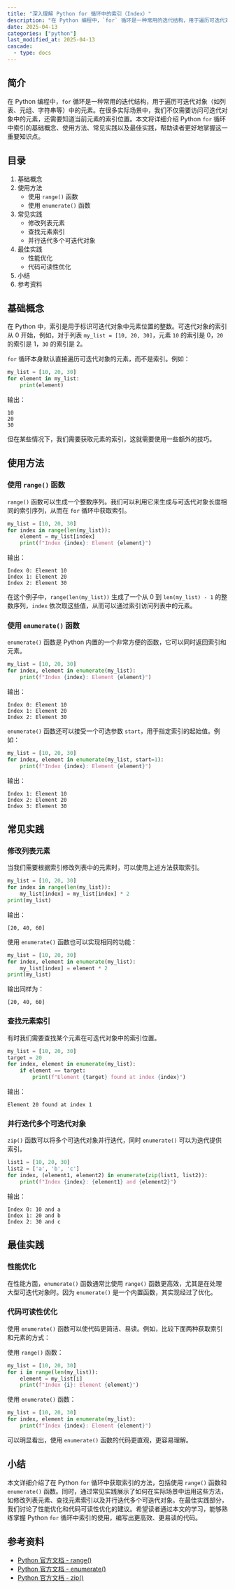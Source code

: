 ```yaml
---
title: "深入理解 Python for 循环中的索引（Index）"
description: "在 Python 编程中，`for` 循环是一种常用的迭代结构，用于遍历可迭代对象（如列表、元组、字符串等）中的元素。在很多实际场景中，我们不仅需要访问可迭代对象中的元素，还需要知道当前元素的索引位置。本文将详细介绍 Python `for` 循环中索引的基础概念、使用方法、常见实践以及最佳实践，帮助读者更好地掌握这一重要知识点。"
date: 2025-04-13
categories: ["python"]
last_modified_at: 2025-04-13
cascade:
  - type: docs
---
```



## 简介
在 Python 编程中，`for` 循环是一种常用的迭代结构，用于遍历可迭代对象（如列表、元组、字符串等）中的元素。在很多实际场景中，我们不仅需要访问可迭代对象中的元素，还需要知道当前元素的索引位置。本文将详细介绍 Python `for` 循环中索引的基础概念、使用方法、常见实践以及最佳实践，帮助读者更好地掌握这一重要知识点。

<!-- more -->
## 目录
1. 基础概念
2. 使用方法
    - 使用 `range()` 函数
    - 使用 `enumerate()` 函数
3. 常见实践
    - 修改列表元素
    - 查找元素索引
    - 并行迭代多个可迭代对象
4. 最佳实践
    - 性能优化
    - 代码可读性优化
5. 小结
6. 参考资料

## 基础概念
在 Python 中，索引是用于标识可迭代对象中元素位置的整数。可迭代对象的索引从 0 开始，例如，对于列表 `my_list = [10, 20, 30]`，元素 `10` 的索引是 0，`20` 的索引是 1，`30` 的索引是 2。

`for` 循环本身默认直接遍历可迭代对象的元素，而不是索引。例如：
```python
my_list = [10, 20, 30]
for element in my_list:
    print(element)
```
输出：
```
10
20
30
```
但在某些情况下，我们需要获取元素的索引，这就需要使用一些额外的技巧。

## 使用方法

### 使用 `range()` 函数
`range()` 函数可以生成一个整数序列。我们可以利用它来生成与可迭代对象长度相同的索引序列，从而在 `for` 循环中获取索引。

```python
my_list = [10, 20, 30]
for index in range(len(my_list)):
    element = my_list[index]
    print(f"Index {index}: Element {element}")
```
输出：
```
Index 0: Element 10
Index 1: Element 20
Index 2: Element 30
```
在这个例子中，`range(len(my_list))` 生成了一个从 0 到 `len(my_list) - 1` 的整数序列，`index` 依次取这些值，从而可以通过索引访问列表中的元素。

### 使用 `enumerate()` 函数
`enumerate()` 函数是 Python 内置的一个非常方便的函数，它可以同时返回索引和元素。

```python
my_list = [10, 20, 30]
for index, element in enumerate(my_list):
    print(f"Index {index}: Element {element}")
```
输出：
```
Index 0: Element 10
Index 1: Element 20
Index 2: Element 30
```
`enumerate()` 函数还可以接受一个可选参数 `start`，用于指定索引的起始值。例如：
```python
my_list = [10, 20, 30]
for index, element in enumerate(my_list, start=1):
    print(f"Index {index}: Element {element}")
```
输出：
```
Index 1: Element 10
Index 2: Element 20
Index 3: Element 30
```

## 常见实践

### 修改列表元素
当我们需要根据索引修改列表中的元素时，可以使用上述方法获取索引。

```python
my_list = [10, 20, 30]
for index in range(len(my_list)):
    my_list[index] = my_list[index] * 2
print(my_list)
```
输出：
```
[20, 40, 60]
```
使用 `enumerate()` 函数也可以实现相同的功能：
```python
my_list = [10, 20, 30]
for index, element in enumerate(my_list):
    my_list[index] = element * 2
print(my_list)
```
输出同样为：
```
[20, 40, 60]
```

### 查找元素索引
有时我们需要查找某个元素在可迭代对象中的索引位置。

```python
my_list = [10, 20, 30]
target = 20
for index, element in enumerate(my_list):
    if element == target:
        print(f"Element {target} found at index {index}")
```
输出：
```
Element 20 found at index 1
```

### 并行迭代多个可迭代对象
`zip()` 函数可以将多个可迭代对象并行迭代，同时 `enumerate()` 可以为迭代提供索引。

```python
list1 = [10, 20, 30]
list2 = ['a', 'b', 'c']
for index, (element1, element2) in enumerate(zip(list1, list2)):
    print(f"Index {index}: {element1} and {element2}")
```
输出：
```
Index 0: 10 and a
Index 1: 20 and b
Index 2: 30 and c
```

## 最佳实践

### 性能优化
在性能方面，`enumerate()` 函数通常比使用 `range()` 函数更高效，尤其是在处理大型可迭代对象时。因为 `enumerate()` 是一个内置函数，其实现经过了优化。

### 代码可读性优化
使用 `enumerate()` 函数可以使代码更简洁、易读。例如，比较下面两种获取索引和元素的方式：

使用 `range()` 函数：
```python
my_list = [10, 20, 30]
for i in range(len(my_list)):
    element = my_list[i]
    print(f"Index {i}: Element {element}")
```

使用 `enumerate()` 函数：
```python
my_list = [10, 20, 30]
for index, element in enumerate(my_list):
    print(f"Index {index}: Element {element}")
```
可以明显看出，使用 `enumerate()` 函数的代码更直观，更容易理解。

## 小结
本文详细介绍了在 Python `for` 循环中获取索引的方法，包括使用 `range()` 函数和 `enumerate()` 函数。同时，通过常见实践展示了如何在实际场景中运用这些方法，如修改列表元素、查找元素索引以及并行迭代多个可迭代对象。在最佳实践部分，我们讨论了性能优化和代码可读性优化的建议。希望读者通过本文的学习，能够熟练掌握 Python `for` 循环中索引的使用，编写出更高效、更易读的代码。

## 参考资料
- [Python 官方文档 - range()](https://docs.python.org/3/library/functions.html#range)
- [Python 官方文档 - enumerate()](https://docs.python.org/3/library/functions.html#enumerate)
- [Python 官方文档 - zip()](https://docs.python.org/3/library/functions.html#zip)